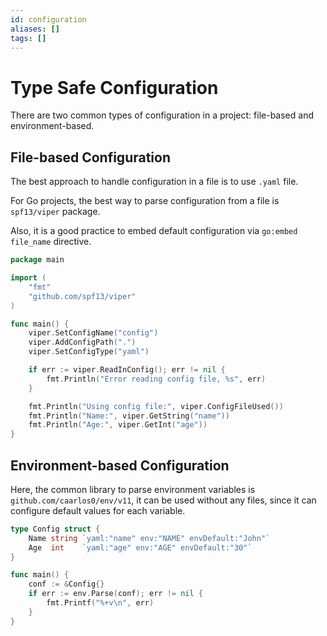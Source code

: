 ```yaml
---
id: configuration
aliases: []
tags: []
---
```


# Type Safe Configuration

There are two common types of configuration in a project: file-based and environment-based.

## File-based Configuration

The best approach to handle configuration in a file is to use `.yaml` file.

For Go projects, the best way to parse configuration from a file is `spf13/viper` package.

Also, it is a good practice to embed default configuration via `go:embed file_name` directive.

```go
package main

import (
    "fmt"
    "github.com/spf13/viper"
)

func main() {
    viper.SetConfigName("config")
    viper.AddConfigPath(".")
    viper.SetConfigType("yaml")

    if err := viper.ReadInConfig(); err != nil {
        fmt.Println("Error reading config file, %s", err)
    }

    fmt.Println("Using config file:", viper.ConfigFileUsed())
    fmt.Println("Name:", viper.GetString("name"))
    fmt.Println("Age:", viper.GetInt("age"))
}
```

## Environment-based Configuration

Here, the common library to parse environment variables is `github.com/caarlos0/env/v11`, it can be used without any
files, since it can configure default values for each variable.

```go
type Config struct {
    Name string `yaml:"name" env:"NAME" envDefault:"John"`
    Age  int    `yaml:"age" env:"AGE" envDefault:"30"`
}

func main() {
    conf := &Config{}
    if err := env.Parse(conf); err != nil {
        fmt.Printf("%+v\n", err)
    }
}
```
